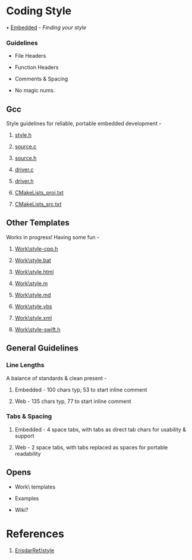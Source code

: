 # Coding Style

• [Embedded](https://justinreina.com?embedded "Personal Embedded Reference | Style") - _Finding your style_

### Guidelines

* File Headers

* Function Headers

* Comments & Spacing

* No magic nums.

## Gcc

Style guidelines for reliable, portable embedded development - 

1. [style.h](https://github.com/ErisdarRef/style/blob/rel/Gcc/style.h)

2. [source.c](https://github.com/ErisdarRef/style/blob/rel/Gcc/source.c) 

3. [source.h](https://github.com/ErisdarRef/style/blob/rel/Gcc/source.h)

4. [driver.c](https://github.com/ErisdarRef/style/blob/rel/Gcc/driver.c)

5. [driver.h](https://github.com/ErisdarRef/style/blob/rel/Gcc/driver.h)

6. [CMakeLists_proj.txt](https://github.com/ErisdarRef/style/blob/rel/Gcc/CMakeLists_proj.txt)

7. [CMakeLists_src.txt](https://github.com/ErisdarRef/style/blob/rel/Gcc/CMakeLists_src.txt)

## Other Templates

Works in progress! Having some fun -

1. [Work\style-cpp.h](https://github.com/ErisdarRef/style/blob/rel/Work/style-cpp.h)

2. [Work\style.bat](https://github.com/ErisdarRef/style/blob/rel/Work/style.bat)

3. [Work\style.html](https://github.com/ErisdarRef/style/blob/rel/Work/style.html)

4. [Work\style.m](https://github.com/ErisdarRef/style/blob/rel/Work/style.m)

5. [Work\style.md](https://github.com/ErisdarRef/style/blob/rel/Work/style.md)

6. [Work\style.vbs](https://github.com/ErisdarRef/style/blob/rel/Work/style.vbs`)

7. [Work\style.xml](https://github.com/ErisdarRef/style/blob/rel/Work/style.xml)

8. [Work\style-swift.h](https://github.com/ErisdarRef/style/blob/rel/Work/swift.h)

## General Guidelines

### Line Lengths

A balance of standards & clean present -

1. Embedded - 100 chars typ, 53 to start inline comment

2. Web - 135 chars typ, 77 to start inline comment

### Tabs & Spacing

1. Embedded - 4 space tabs, with tabs as direct tab chars for usability & support

2. Web - 2 space tabs, with tabs replaced as spaces for portable readability


## Opens

* Work\ templates

* Examples

* Wiki?

# References

1. [ErisdarRef/style](https://github.com/ErisdarRef/style)